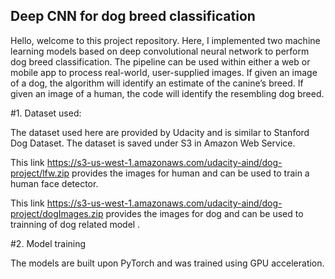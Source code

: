 ## Deep CNN for dog breed classification
Hello, welcome to this project repository. Here, I implemented two machine learning models based on deep convolutional neural network to perform dog breed classification. The pipeline can be used within either a web or mobile app to process real-world, user-supplied images. If given an image of a dog, the algorithm will identify an estimate of the canine’s breed. If given an image of a human, the code will identify the resembling dog breed. 

#1. Dataset used:

The dataset used here are provided by Udacity and is similar to Stanford Dog Dataset. The dataset is saved under S3 in Amazon Web Service.

This link https://s3-us-west-1.amazonaws.com/udacity-aind/dog-project/lfw.zip provides the images for human and can be used to train a human face detector. 

This link https://s3-us-west-1.amazonaws.com/udacity-aind/dog-project/dogImages.zip provides the images for dog and can be used to trainning of dog related model .

#2. Model training

The models are built upon PyTorch and was trained using GPU acceleration. 
